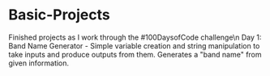 # Basic-Projects
Finished projects as I work through the #100DaysofCode challenge\n
Day 1: Band Name Generator - Simple variable creation and string manipulation to take inputs and produce outputs from them. Generates a "band name" from given information.
